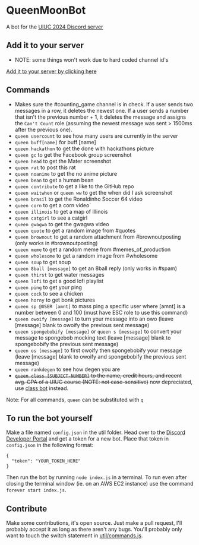 # QueenMoonBot

A bot for the [UIUC 2024 Discord server](https://discord.gg/2pFv4Wq)

## Add it to your server
  - NOTE: some things won't work due to hard coded channel id's

  [Add it to your server by clicking here](https://discordapp.com/oauth2/authorize?&client_id=684867671552294994&scope=bot&permissions=8)

## Commands
* Makes sure the #counting_game channel is in check. If a user sends two messages in a row, it deletes the newest one. If a user sends a number that isn't the previous number + 1, it deletes the message and assigns the `Can't Count` role (assuming the newest message was sent > 1500ms after the previous one).
* `queen usercount` to see how many users are currently in the server
* `queen buff[name]` for buff [name]
* `queen hackathon` to get the done with hackathons picture
* `queen gc` to get the Facebook group screenshot
* `queen head` to get the Mater screenshot
* `queen rat` to post this rat
* `queen noanime` to get the no anime picture
* `queen bean` to get a human bean
* `queen contribute` to get a like to the GitHub repo
* `queen waitwhen` or `queen ww` to get the when did I ask screenshot
* `queen brasil` to get the Ronaldinho Soccer 64 video
* `queen corn` to get a corn video`
* `queen illinois` to get a map of Illinois
* `queen catgirl` to see a catgirl
* `queen gwagwa` to get the gwagwa video
* `queen quote` to get a random image from #quotes
* `queen brownout` to get a random attachment from #brownoutposting (only works in #brownoutposting)
* `queen meme` to get a random meme from #memes_of_production
* `queen wholesome` to get a random image from #wholesome
* `queen soup` to get soup
* `queen 8ball [message]` to get an 8ball reply (only works in #spam)
* `queen thirst` to get water messages
* `queen lofi` to get a good lofi playlist
* `queen ping` to get your ping
* `queen cock` to see a chicken
* `queen horny` to get bonk pictures
* `queen sp @USER [amnt]` to mass ping a specific user where [amnt] is a number between 0 and 100 (must have ESC role to use this command)
* `queen owoify [message]` to turn your message into an owo (leave [message] blank to owoify the previous sent message)
* `queen spongebobify [message]` or `queen s [message]` to convert your message to spongebob mocking text (leave [message] blank to spongebobify the previous sent message)
* `queen os [message]` to first owoify then spongebobify your message (leave [message] blank to owoify and spongebobify the previous sent message)
* `queen rankdegen` to see how degen you are
* ~~`queen class [SUBJECT-NUMBER]` to the name, credit hours, and recent avg. GPA of a UIUC course (NOTE: not case-sensitive)~~ now depreciated, use [class bot](https://github.com/timot3/uiuc-classes-bot) instead.

Note: For all commands, `queen` can be substituted with `q`


## To run the bot yourself
Make a file named `config.json` in the util folder. Head over to the [Discord Developer Portal](https://discordapp.com/developers/applications/me) and get a token for a new bot. Place that token in `config.json` in the following format:

```
{
  "token": "YOUR_TOKEN_HERE"
}
```

Then run the bot by running `node index.js` in a terminal. To run even after closing the terminal window (ie. on an AWS EC2 instance) use the command `forever start index.js`.

## Contribute
Make some contributions, it's open source. Just make a pull request, I'll probably accept it as long as there aren't any bugs. You'll probably only want to touch the switch statement in [util/commands.js](util/commands.js).
